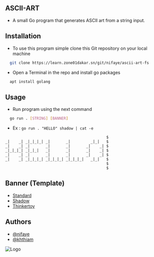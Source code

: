 ## ASCII-ART

*  A small Go program that generates ASCII art from a string input. 


## Installation

 - To use this program simple clone this Git repository on your local machine

```bash
  git clone https://learn.zone01dakar.sn/git/nifaye/ascii-art-fs
```
-  Open a Terminal in the repo and install go packages
```bash
  apt install golang
```
## Usage
-  Run program using the next command
```bash
  go run . [STRING] [BANNER]
```
- Ex : ```go run . "HELLO" shadow | cat -e```

```
                                             $
_|    _| _|_|_|_| _|       _|         _|_|   $
_|    _| _|       _|       _|       _|    _| $
_|_|_|_| _|_|_|   _|       _|       _|    _| $
_|    _| _|       _|       _|       _|    _| $
_|    _| _|_|_|_| _|_|_|_| _|_|_|_|   _|_|   $
                                             $
                                             $
```
## Banner (Template)

 - [Standard](https://github.com/Nixa001/Ascii_Art/blob/main/banner/standard.txt)
 - [Shadow](https://github.com/Nixa001/Ascii_Art/blob/main/banner/shadow.txt)
 - [Thinkertoy](https://github.com/Nixa001/Ascii_Art/blob/main/banner/thinkertoy.txt)

## Authors

- [@nifaye](https://learn.zone01dakar.sn/git/nifaye)
- [@khthiam](https://learn.zone01dakar.sn/git/khthiam)


![Logo](https://go.dev/images/go-logo-white.svg)

